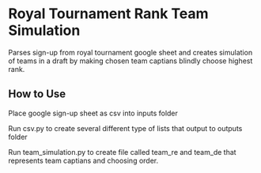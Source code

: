 # Royal Tournament Rank Team Simulation

Parses sign-up from royal tournament google sheet and creates simulation of teams in a draft by making chosen team captians blindly choose highest rank.

## How to Use

Place google sign-up sheet as csv into inputs folder  

Run csv.py to create several different type of lists that output to outputs folder

Run team_simulation.py to create file called team_re and team_de that represents team captians and choosing order.

